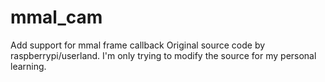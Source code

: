# mmal_cam
Add support for mmal frame callback
    Original source code by raspberrypi/userland.
    I'm only trying to modify the source for my personal learning.
